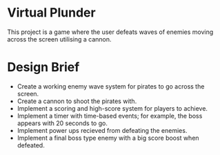 # Virtual Plunder
This project is a game where the user defeats waves of enemies moving across the screen utilising a cannon.

# Design Brief
- Create a working enemy wave system for pirates to go across the screen.
- Create a cannon to shoot the pirates with.
- Implement a scoring and high-score system for players to achieve.
- Implement a timer with time-based events; for example, the boss appears with 20 seconds to go.
- Implement power ups recieved from defeating the enemies.
- Implement a final boss type enemy with a big score boost when defeated.
